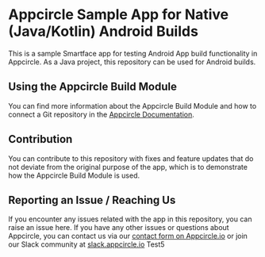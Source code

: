 # Appcircle Sample App for Native (Java/Kotlin) Android Builds
This is a sample Smartface app for testing Android App build functionality in Appcircle. As a Java project, this repository can be used for Android builds. 

## Using the Appcircle Build Module
You can find more information about the Appcircle Build Module and how to connect a Git repository in the [Appcircle Documentation](https://docs.appcircle.io/build/).

## Contribution
You can  contribute to this repository with fixes and feature updates that do not deviate from the original purpose of the app, which is to demonstrate how the Appcircle Build Module is used.

## Reporting an Issue / Reaching Us
If you encounter any issues related with the app in this repository, you can raise an issue here.
If you have any other issues or questions about Appcircle, you can contact us via our [contact form on Appcircle.io](https://appcircle.io/support) or join our Slack community at [slack.appcircle.io](slack.appcircle.io)
Test5
